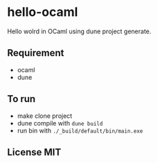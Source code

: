 # hello-ocaml

Hello wolrd in OCaml using dune project generate.

## Requirement

- ocaml
- dune

## To run

- make clone project
- dune compile with `dune build`
- run bin with `./_build/default/bin/main.exe`

## License MIT
